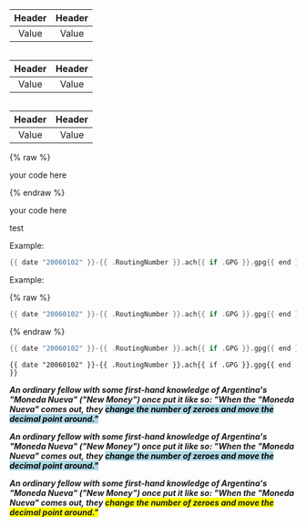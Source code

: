 
| Header | Header | 
| :---: | :---: |
| Value | Value |


<div style="display: flex; justify-content: center;">
  
| Header | Header | 
| :---: | :---: |
| Value | Value |

</div>

<div align=center>
  
| Header | Header | 
| :---: | :---: |
| Value | Value |

</div>
  



{% raw %}

your code here

{% endraw %}


[//]: # ({% raw %})

your code here

[//]: # ({% endraw %})



test

Example:

```go
{{ date "20060102" }}-{{ .RoutingNumber }}.ach{{ if .GPG }}.gpg{{ end }}
```

Example:

{% raw %}
```go
{{ date "20060102" }}-{{ .RoutingNumber }}.ach{{ if .GPG }}.gpg{{ end }}
```
{% endraw %}



~~~go
{{ date "20060102" }}-{{ .RoutingNumber }}.ach{{ if .GPG }}.gpg{{ end }}
~~~


```
{{ date "20060102" }}-{{ .RoutingNumber }}.ach{{ if .GPG }}.gpg{{ end }}
```


***An ordinary fellow with some first-hand knowledge of Argentina's "Moneda Nueva" ("New Money") once put it like so: "When the "Moneda Nueva" comes out, they <mark style="background-color: lightblue">change the number of zeroes and move the decimal point around."</mark>***

***An ordinary fellow with some first-hand knowledge of Argentina's "Moneda Nueva" ("New Money") once put it like so: "When the "Moneda Nueva" comes out, they <mark style="background-color: lightblue">change the number of zeroes and move the decimal point around."***</mark>

***An ordinary fellow with some first-hand knowledge of Argentina's "Moneda Nueva" ("New Money") once put it like so: "When the "Moneda Nueva" comes out, they <span style="background-color: #FFFF00">change the number of zeroes and move the decimal point around."***</span>
